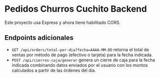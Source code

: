 # Pedidos Churros Cuchito Backend
Este proyecto usa Express y ahora tiene habilitado CORS.

## Endpoints adicionales

- `GET /api/orders/total-por-dia?fecha=AAAA-MM-DD` retorna el total de ventas
  por método de pago (efectivo o tarjeta) para la fecha indicada.
- `POST /api/cierres-caja/generar` genera un cierre de caja para la fecha indicada
  combinando datos enviados por el usuario con los montos calculados a partir de
  las órdenes del día.
